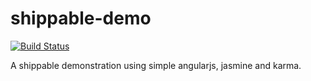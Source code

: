 shippable-demo
==============
[![Build Status](https://api.shippable.com/projects/53a893cff989286000c796be/badge/master)](https://www.shippable.com/projects/53a893cff989286000c796be/builds/17)

A shippable demonstration using simple angularjs, jasmine and karma.